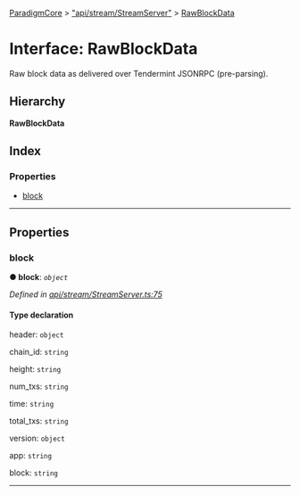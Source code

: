 [ParadigmCore](../README.md) > ["api/stream/StreamServer"](../modules/_api_stream_streamserver_.md) > [RawBlockData](../interfaces/_api_stream_streamserver_.rawblockdata.md)

# Interface: RawBlockData

Raw block data as delivered over Tendermint JSONRPC (pre-parsing).

## Hierarchy

**RawBlockData**

## Index

### Properties

* [block](_api_stream_streamserver_.rawblockdata.md#block)

---

## Properties

<a id="block"></a>

###  block

**● block**: *`object`*

*Defined in [api/stream/StreamServer.ts:75](https://github.com/paradigmfoundation/paradigmcore/blob/5599f72/src/api/stream/StreamServer.ts#L75)*

#### Type declaration

 header: `object`

 chain_id: `string`

 height: `string`

 num_txs: `string`

 time: `string`

 total_txs: `string`

 version: `object`

 app: `string`

 block: `string`

___

